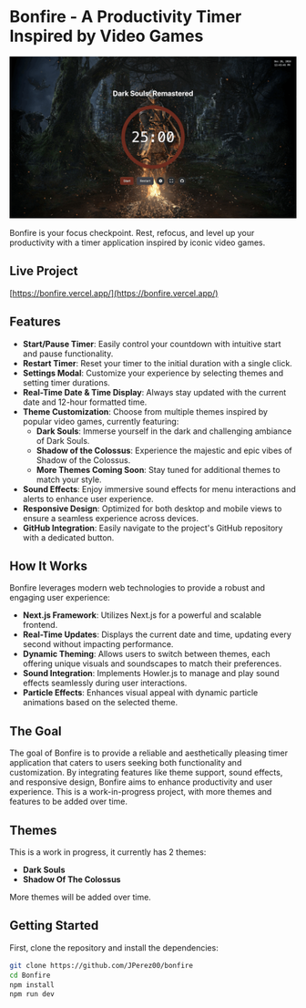 # Bonfire - A Productivity Timer Inspired by Video Games

![Bonfire Hero Banner](/public/assets//bonfire-hero.png)

Bonfire is your focus checkpoint. Rest, refocus, and level up your productivity with a timer application inspired by iconic video games.

## Live Project

[https://bonfire.vercel.app/](https://bonfire.vercel.app/)

## Features

- **Start/Pause Timer**: Easily control your countdown with intuitive start and pause functionality.
- **Restart Timer**: Reset your timer to the initial duration with a single click.
- **Settings Modal**: Customize your experience by selecting themes and setting timer durations.
- **Real-Time Date & Time Display**: Always stay updated with the current date and 12-hour formatted time.
- **Theme Customization**: Choose from multiple themes inspired by popular video games, currently featuring:
  - **Dark Souls**: Immerse yourself in the dark and challenging ambiance of Dark Souls.
  - **Shadow of the Colossus**: Experience the majestic and epic vibes of Shadow of the Colossus.
  - **More Themes Coming Soon**: Stay tuned for additional themes to match your style.
- **Sound Effects**: Enjoy immersive sound effects for menu interactions and alerts to enhance user experience.
- **Responsive Design**: Optimized for both desktop and mobile views to ensure a seamless experience across devices.
- **GitHub Integration**: Easily navigate to the project's GitHub repository with a dedicated button.

## How It Works

Bonfire leverages modern web technologies to provide a robust and engaging user experience:

- **Next.js Framework**: Utilizes Next.js for a powerful and scalable frontend.
- **Real-Time Updates**: Displays the current date and time, updating every second without impacting performance.
- **Dynamic Theming**: Allows users to switch between themes, each offering unique visuals and soundscapes to match their preferences.
- **Sound Integration**: Implements Howler.js to manage and play sound effects seamlessly during user interactions.
- **Particle Effects**: Enhances visual appeal with dynamic particle animations based on the selected theme.

## The Goal

The goal of Bonfire is to provide a reliable and aesthetically pleasing timer application that caters to users seeking both functionality and customization. By integrating features like theme support, sound effects, and responsive design, Bonfire aims to enhance productivity and user experience. This is a work-in-progress project, with more themes and features to be added over time.

## Themes

This is a work in progress, it currently has 2 themes:

- **Dark Souls**
- **Shadow Of The Colossus**

More themes will be added over time.

## Getting Started

First, clone the repository and install the dependencies:

```bash
git clone https://github.com/JPerez00/bonfire
cd Bonfire
npm install
npm run dev
```

